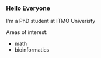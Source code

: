 ### Hello Everyone
I'm a PhD student at ITMO Univeristy

Areas of interest:
- math
- bioinformatics
